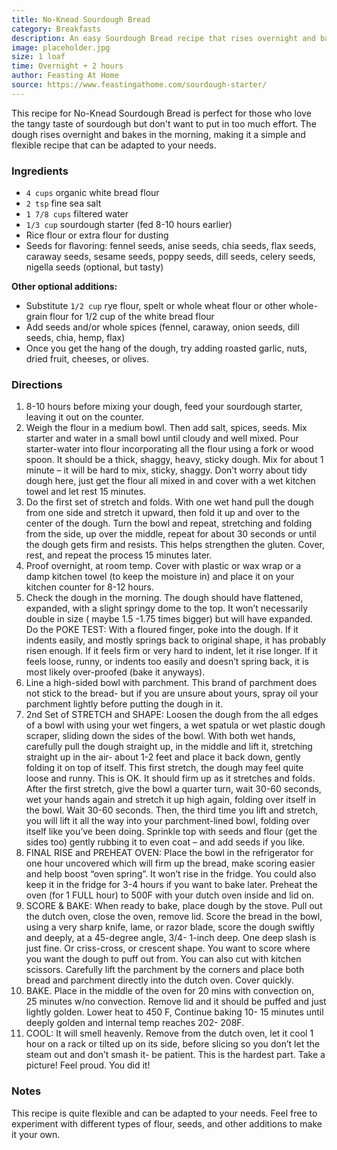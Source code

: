 ```yaml
---
title: No-Knead Sourdough Bread
category: Breakfasts
description: An easy Sourdough Bread recipe that rises overnight and bakes in the morning. A simple flexible recipe, made with sourdough starter, that can be adapted to your needs.
image: placeholder.jpg
size: 1 loaf
time: Overnight + 2 hours
author: Feasting At Home
source: https://www.feastingathome.com/sourdough-starter/
---
```


This recipe for No-Knead Sourdough Bread is perfect for those who love the tangy taste of sourdough but don't want to put in too much effort. The dough rises overnight and bakes in the morning, making it a simple and flexible recipe that can be adapted to your needs.

### Ingredients

* `4 cups` organic white bread flour
* `2 tsp` fine sea salt
* `1 7/8 cups` filtered water
* `1/3 cup` sourdough starter (fed 8-10 hours earlier)
* Rice flour or extra flour for dusting
* Seeds for flavoring: fennel seeds, anise seeds, chia seeds, flax seeds, caraway seeds, sesame seeds, poppy seeds, dill seeds, celery seeds, nigella seeds (optional, but tasty)

**Other optional additions:**

* Substitute `1/2 cup` rye flour, spelt or whole wheat flour or other whole-grain flour for 1/2 cup of the white bread flour
* Add seeds and/or whole spices (fennel, caraway, onion seeds, dill seeds, chia, hemp, flax)
* Once you get the hang of the dough, try adding roasted garlic, nuts, dried fruit, cheeses, or olives.

### Directions

1. 8-10 hours before mixing your dough, feed your sourdough starter, leaving it out on the counter.
2. Weigh the flour in a medium bowl. Then add salt, spices, seeds. Mix starter and water in a small bowl until cloudy and well mixed. Pour starter-water into flour incorporating all the flour using a fork or wood spoon. It should be a thick, shaggy, heavy, sticky dough. Mix for about 1 minute – it will be hard to mix, sticky, shaggy. Don’t worry about tidy dough here, just get the flour all mixed in and cover with a wet kitchen towel and let rest 15 minutes.
3. Do the first set of stretch and folds. With one wet hand pull the dough from one side and stretch it upward, then fold it up and over to the center of the dough. Turn the bowl and repeat, stretching and folding from the side, up over the middle, repeat for about 30 seconds or until the dough gets firm and resists. This helps strengthen the gluten. Cover, rest, and repeat the process 15 minutes later.
4. Proof overnight, at room temp. Cover with plastic or wax wrap or a damp kitchen towel (to keep the moisture in) and place it on your kitchen counter for 8-12 hours.
5. Check the dough in the morning. The dough should have flattened, expanded, with a slight springy dome to the top. It won’t necessarily double in size ( maybe 1.5 -1.75 times bigger) but will have expanded. Do the POKE TEST: With a floured finger, poke into the dough. If it indents easily, and mostly springs back to original shape, it has probably risen enough. If it feels firm or very hard to indent, let it rise longer. If it feels loose, runny, or indents too easily and doesn’t spring back, it is most likely over-proofed (bake it anyways).
6. Line a high-sided bowl with parchment. This brand of parchment does not stick to the bread- but if you are unsure about yours, spray oil your parchment lightly before putting the dough in it.
7. 2nd Set of STRETCH and SHAPE: Loosen the dough from the all edges of a bowl with using your wet fingers, a wet spatula or wet plastic dough scraper, sliding down the sides of the bowl. With both wet hands, carefully pull the dough straight up, in the middle and lift it, stretching straight up in the air- about 1-2 feet and place it back down, gently folding it on top of itself. This first stretch, the dough may feel quite loose and runny. This is OK. It should firm up as it stretches and folds. After the first stretch, give the bowl a quarter turn, wait 30-60 seconds, wet your hands again and stretch it up high again, folding over itself in the bowl. Wait 30-60 seconds. Then, the third time you lift and stretch, you will lift it all the way into your parchment-lined bowl, folding over itself like you’ve been doing. Sprinkle top with seeds and flour (get the sides too) gently rubbing it to even coat – and add seeds if you like.
8. FINAL RISE and PREHEAT OVEN: Place the bowl in the refrigerator for one hour uncovered which will firm up the bread, make scoring easier and help boost “oven spring”. It won’t rise in the fridge. You could also keep it in the fridge for 3-4 hours if you want to bake later. Preheat the oven (for 1 FULL hour) to 500F with your dutch oven inside and lid on.
9. SCORE & BAKE: When ready to bake, place dough by the stove. Pull out the dutch oven, close the oven, remove lid. Score the bread in the bowl, using a very sharp knife, lame, or razor blade, score the dough swiftly and deeply, at a 45-degree angle, 3/4- 1-inch deep. One deep slash is just fine. Or criss-cross, or crescent shape. You want to score where you want the dough to puff out from. You can also cut with kitchen scissors. Carefully lift the parchment by the corners and place both bread and parchment directly into the dutch oven. Cover quickly.
10. BAKE. Place in the middle of the oven for 20 mins with convection on, 25 minutes w/no convection. Remove lid and it should be puffed and just lightly golden. Lower heat to 450 F, Continue baking 10- 15 minutes until deeply golden and internal temp reaches 202- 208F.
11. COOL: It will smell heavenly. Remove from the dutch oven, let it cool 1 hour on a rack or tilted up on its side, before slicing so you don’t let the steam out and don’t smash it- be patient. This is the hardest part. Take a picture! Feel proud. You did it!

### Notes

This recipe is quite flexible and can be adapted to your needs. Feel free to experiment with different types of flour, seeds, and other additions to make it your own.
